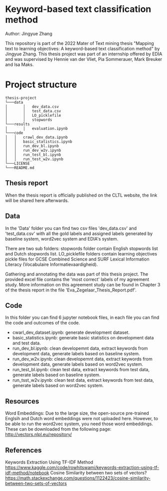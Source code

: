 # Keyword-based text classification method
Author: Jingyue Zhang

This repository is part of the 2022 Mater of Text mining thesis "Mapping text to learning objectives: A keyword-based text classification method" by Jingyue Zhang. This thesis project was part of an internship offered by EDIA and was supervised by Hennie van der Vliet, Pia Sommerauer, Mark Breuker and Isa Maks.

# Project structure

```
thesis-project
└───data
│       │   dev_data.csv 
│       │   test_data.csv
│       │   LO_picklefile
│       │   stopwords
└───results
│       │   evaluation.ipynb 
└───code
│   │   crawl_dev_data.ipynb 
│   │   basic_statistics.ipynb
│   │   run_dev_bl.ipynb
│   │   run_dev_w2v.ipynb
│   │   run_test_bl.ipynb
│   │   run_test_w2v.ipynb
└───LICENSE
└───README.md
```

## Thesis report
When the thesis report is officially published on the CLTL website, the link will be shared here afterwards.

## Data
In the 'Data' folder you can find two csv files 'dev_data.csv' and 'test_data.csv' with all the gold labels and assigned labels generated by baseline system, word2vec system and EDIA's system. 

There are two sub folders: stopwords folder contain English stopwords list and Dutch stopwords list. LO_picklefile folders contain learning objectives pickle files for GCSE Combined Science and SURF Lexical Information Literacy (Vocabulaire Informatievaardigheid).



Gathering and annotating the data was part of this thesis project. The provided excel file contains the 'most correct' labels of my agreement study. More information on this agreement study can be found in Chapter 3 of the thesis report in the file 'Eva_Zegelaar_Thesis_Report.pdf'.

## Code
In this folder you can find 6 jupyter notebook files, in each file you can find the code and outcomes of the code.
- cwarl_dev_dataset.ipynb: generate development dataset.
- basic_statistics.ipynb: generate basic statistics on development data and test data.
- run_dev_bl.ipynb: clean developemnt data, extract keywords from development data, generate labels based on baseline system.
- run_dev_w2v.ipynb: clean developemnt data, extract keywords from development data, generate labels based on word2vec system.
- run_test_bl.ipynb: clean test data, extract keywords from test data, generate labels based on baseline system.
- run_tsst_w2v.ipynb: clean test data, extract keywords from test data, generate labels based on word2vec system.

## Resources
Word Embeddings:
Due to the large size, the open-source pre-trained Englsih and Dutch word embeddings were not uploaded here. However, to be able to run the word2vec system, you need those word embeddings. These can be downloaded from the following page: http://vectors.nlpl.eu/repository/

## References
Keywords Extraction Using TF-IDF Method https://www.kaggle.com/code/rowhitswami/keywords-extraction-using-tf-idf-method/notebook
Cosine Similarity between two sets of vectors? https://math.stackexchange.com/questions/1122423/cosine-similarity-between-two-sets-of-vectors





